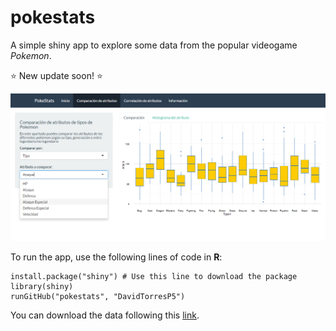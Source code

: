 # pokestats
A simple shiny app to explore some data from the popular videogame *Pokemon*. 

:star: New update soon! :star:

![Pokestats](pokest.png)

To run the app, use the following lines of code in **R**:

```{r}
install.package("shiny") # Use this line to download the package
library(shiny)
runGitHub("pokestats", "DavidTorresP5")
```

You can download the data following this [link](https://www.kaggle.com/abcsds/pokemon).

